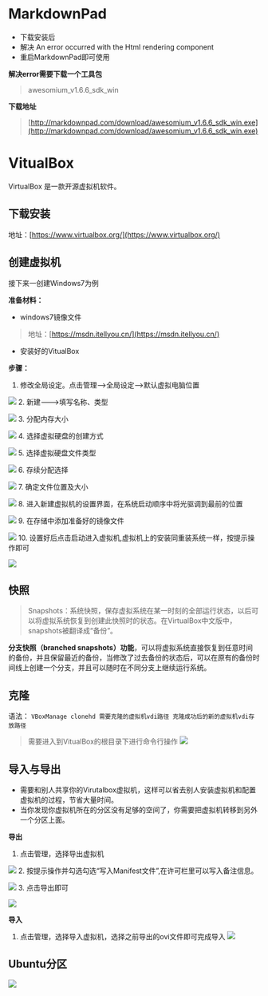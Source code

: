 # MarkdownPad

- 下载安装后
- 解决 An error occurred with the Html rendering component
- 重启MarkdownPad即可使用

**解决error需要下载一个工具包**
>  awesomium_v1.6.6_sdk_win

**下载地址**
> [http://markdownpad.com/download/awesomium_v1.6.6_sdk_win.exe](http://markdownpad.com/download/awesomium_v1.6.6_sdk_win.exe)


# VitualBox
VirtualBox 是一款开源虚拟机软件。

## 下载安装
地址：[https://www.virtualbox.org/](https://www.virtualbox.org/)

## 创建虚拟机

接下来一创建Windows7为例

**准备材料：**

- windows7镜像文件

> 地址：[https://msdn.itellyou.cn/](https://msdn.itellyou.cn/)

- 安装好的VitualBox

**步骤：**

1. 修改全局设定。点击管理-->全局设定-->默认虚拟电脑位置

![](0.png)
2. 新建--->填写名称、类型

![](1.png)
3. 分配内存大小

![](2.png)
4. 选择虚拟硬盘的创建方式

![](3.png)
5. 选择虚拟硬盘文件类型

![](4.png)
6. 存续分配选择

![](5.png)
7. 确定文件位置及大小

![](6.png)
8. 进入新建虚拟机的设置界面，在系统启动顺序中将光驱调到最前的位置

![](7.png)
9. 在存储中添加准备好的镜像文件

![](8.png)
10. 设置好后点击启动进入虚拟机,虚拟机上的安装同重装系统一样，按提示操作即可

![](9.png)

## 快照
> Snapshots：系统快照，保存虚拟系统在某一时刻的全部运行状态，以后可以将虚拟系统恢复到创建此快照时的状态。在VirtualBox中文版中，snapshots被翻译成“备份”。

**分支快照（branched snapshots）功能**，可以将虚拟系统直接恢复到任意时间的备份，并且保留最近的备份，当修改了过去备份的状态后，可以在原有的备份时间线上创建一个分支，并且可以随时在不同分支上继续运行系统。

## 克隆
语法：
`VBoxManage clonehd 需要克隆的虚拟机vdi路径 克隆成功后的新的虚拟机vdi存放路径 `
> 需要进入到VitualBox的根目录下进行命令行操作
![](11.png)

## 导入与导出
- 需要和别人共享你的Virutalbox虚拟机，这样可以省去别人安装虚拟机和配置虚拟机的过程，节省大量时间。
- 当你发现你虚拟机所在的分区没有足够的空间了，你需要把虚拟机转移到另外一个分区上面。

**导出**
1. 点击管理，选择导出虚拟机

![](https://github.com/UncleLincoln/trainee/raw/master/%E8%99%9A%E6%8B%9F%E6%9C%BA/1.GIF)
2. 按提示操作并勾选勾选“写入Manifest文件”,在许可栏里可以写入备注信息。

![](https://github.com/UncleLincoln/trainee/raw/master/%E8%99%9A%E6%8B%9F%E6%9C%BA/2.GIF)
3. 点击导出即可

![](https://github.com/UncleLincoln/trainee/raw/master/%E8%99%9A%E6%8B%9F%E6%9C%BA/3.GIF)

**导入**
1. 点击管理，选择导入虚拟机，选择之前导出的ovi文件即可完成导入
![](https://github.com/UncleLincoln/trainee/raw/master/%E8%99%9A%E6%8B%9F%E6%9C%BA/4.GIF)

## Ubuntu分区
![](10.png)


